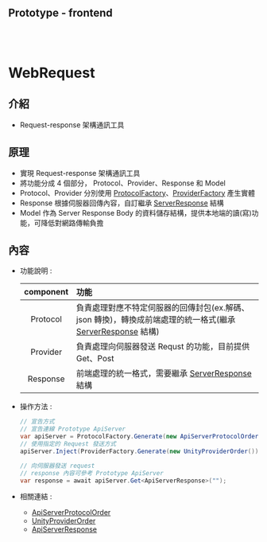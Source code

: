## Prototype - frontend

<br><br>

# WebRequest

## 介紹

- Request-response 架構通訊工具

## 原理

- 實現 Request-response 架構通訊工具
- 將功能分成 4 個部分， Protocol、Provider、Response 和 Model
- Protocol、Provider 分別使用 [ProtocolFactory](./Protocol/ProtocolFactory.cs)、[ProviderFactory](./Provider/ProviderFactory.cs) 產生實體
- Response 根據伺服器回傳內容，自訂繼承 [ServerResponse](./Response/README.md) 結構
- Model 作為 Server Response Body 的資料儲存結構，提供本地端的讀(寫)功能，可降低對網路傳輸負擔

## 內容

- 功能說明 :

    | component | 功能 |
    |:-:|:--|
    |Protocol|負責處理對應不特定伺服器的回傳封包(ex.解碼、json 轉換)，轉換成前端處理的統一格式(繼承 [ServerResponse](./Response/README.md) 結構)|
    |Provider|負責處理向伺服器發送 Requst 的功能，目前提供 Get、Post|
    |Response|前端處理的統一格式，需要繼承 [ServerResponse](./Response/README.md) 結構|



- 操作方法 :

    ```cs
    // 宣告方式
    // 宣告連線 Prototype ApiServer
    var apiServer = ProtocolFactory.Generate(new ApiServerProtocolOrder("https://127.0.0.1:1234"));
    // 使用指定的 Request 發送方式
    apiServer.Inject(ProviderFactory.Generate(new UnityProviderOrder()));
    ```

    ```cs    
    // 向伺服器發送 request
    // response 內容可參考 Prototype ApiServer
    var response = await apiServer.Get<ApiServerResponse>("");
    ```

- 相關連結 :

    - [ApiServerProtocolOrder](./Protocol/ApiServerProtocol/README.md)
    - [UnityProviderOrder](./Provider/UnityProvider/README.md)
    - [ApiServerResponse](../../../NetworkData/ApiServer/ApiServerResponse/ApiServerResponse.cs)
